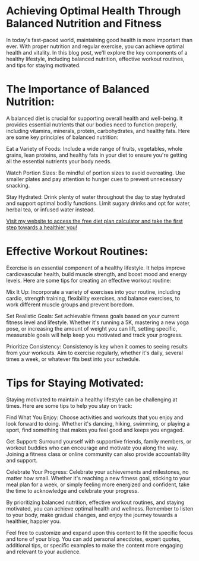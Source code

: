 # Achieving Optimal Health Through Balanced Nutrition and Fitness

In today's fast-paced world, maintaining good health is more important than ever. With proper nutrition and regular exercise, you can achieve optimal health and vitality. In this blog post, we'll explore the key components of a healthy lifestyle, including balanced nutrition, effective workout routines, and tips for staying motivated.

# The Importance of Balanced Nutrition:

A balanced diet is crucial for supporting overall health and well-being. It provides essential nutrients that our bodies need to function properly, including vitamins, minerals, protein, carbohydrates, and healthy fats. Here are some key principles of balanced nutrition:

Eat a Variety of Foods: Include a wide range of fruits, vegetables, whole grains, lean proteins, and healthy fats in your diet to ensure you're getting all the essential nutrients your body needs.

Watch Portion Sizes: Be mindful of portion sizes to avoid overeating. Use smaller plates and pay attention to hunger cues to prevent unnecessary snacking.

Stay Hydrated: Drink plenty of water throughout the day to stay hydrated and support optimal bodily functions. Limit sugary drinks and opt for water, herbal tea, or infused water instead.

[Visit my website to access the free diet plan calculator and take the first step towards a healthier you!](Dietplan)

# Effective Workout Routines:

Exercise is an essential component of a healthy lifestyle. It helps improve cardiovascular health, build muscle strength, and boost mood and energy levels. Here are some tips for creating an effective workout routine:

Mix It Up: Incorporate a variety of exercises into your routine, including cardio, strength training, flexibility exercises, and balance exercises, to work different muscle groups and prevent boredom.

Set Realistic Goals: Set achievable fitness goals based on your current fitness level and lifestyle. Whether it's running a 5K, mastering a new yoga pose, or increasing the amount of weight you can lift, setting specific, measurable goals will help keep you motivated and track your progress.

Prioritize Consistency: Consistency is key when it comes to seeing results from your workouts. Aim to exercise regularly, whether it's daily, several times a week, or whatever fits best into your schedule.

# Tips for Staying Motivated:

Staying motivated to maintain a healthy lifestyle can be challenging at times. Here are some tips to help you stay on track:

Find What You Enjoy: Choose activities and workouts that you enjoy and look forward to doing. Whether it's dancing, hiking, swimming, or playing a sport, find something that makes you feel good and keeps you engaged.

Get Support: Surround yourself with supportive friends, family members, or workout buddies who can encourage and motivate you along the way. Joining a fitness class or online community can also provide accountability and support.

Celebrate Your Progress: Celebrate your achievements and milestones, no matter how small. Whether it's reaching a new fitness goal, sticking to your meal plan for a week, or simply feeling more energized and confident, take the time to acknowledge and celebrate your progress.

By prioritizing balanced nutrition, effective workout routines, and staying motivated, you can achieve optimal health and wellness. Remember to listen to your body, make gradual changes, and enjoy the journey towards a healthier, happier you.

Feel free to customize and expand upon this content to fit the specific focus and tone of your blog. You can add personal anecdotes, expert quotes, additional tips, or specific examples to make the content more engaging and relevant to your audience.
